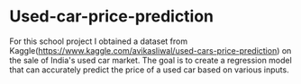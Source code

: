 # Used-car-price-prediction
For this school project I obtained a dataset from Kaggle(https://www.kaggle.com/avikasliwal/used-cars-price-prediction) on the sale of India's used car market. The goal is to create a regression model that can accurately predict the price of a used car based on various inputs.
